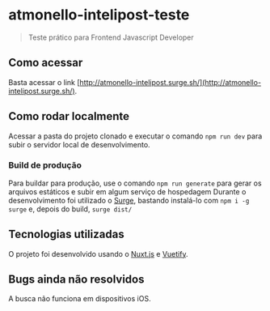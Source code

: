 # atmonello-intelipost-teste

> Teste prático para Frontend Javascript Developer

## Como acessar

Basta acessar o link [http://atmonello-intelipost.surge.sh/](http://atmonello-intelipost.surge.sh/).

## Como rodar localmente

Acessar a pasta do projeto clonado e executar o comando `npm run dev` para subir o servidor local de desenvolvimento. 

### Build de produção

Para buildar para produção, use o comando `npm run generate` para gerar os arquivos estáticos e subir em algum serviço de hospedagem
Durante o desenvolvimento foi utilizado o [Surge](https://surge.sh/), bastando instalá-lo com `npm i -g surge` e, depois do build, `surge dist/`

## Tecnologias utilizadas

O projeto foi desenvolvido usando o [Nuxt.js](https://nuxtjs.org) e [Vuetify](https://vuetifyjs.com).

## Bugs ainda não resolvidos

A busca não funciona em dispositivos iOS. 
